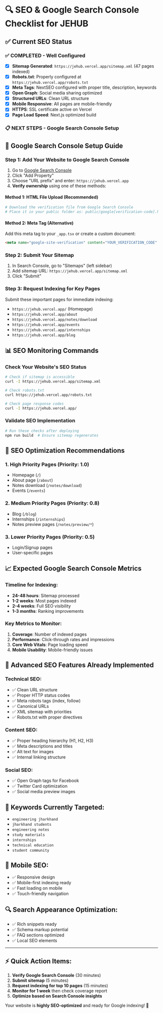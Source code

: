 # 🔍 SEO & Google Search Console Checklist for JEHUB

## ✅ Current SEO Status

### ✅ **COMPLETED - Well Configured**
- [x] **Sitemap Generated**: `https://jehub.vercel.app/sitemap.xml` (47 pages indexed)
- [x] **Robots.txt**: Properly configured at `https://jehub.vercel.app/robots.txt`
- [x] **Meta Tags**: NextSEO configured with proper title, description, keywords
- [x] **Open Graph**: Social media sharing optimized
- [x] **Structured URLs**: Clean URL structure
- [x] **Mobile Responsive**: All pages are mobile-friendly
- [x] **HTTPS**: SSL certificate active on Vercel
- [x] **Page Load Speed**: Next.js optimized build

### 📋 **NEXT STEPS - Google Search Console Setup**

## 🎯 Google Search Console Setup Guide

### Step 1: Add Your Website to Google Search Console
1. Go to [Google Search Console](https://search.google.com/search-console)
2. Click "Add Property"
3. Choose "URL prefix" and enter: `https://jehub.vercel.app`
4. **Verify ownership** using one of these methods:

#### Method 1: HTML File Upload (Recommended)
```bash
# Download the verification file from Google Search Console
# Place it in your public folder as: public/google[verification-code].html
```

#### Method 2: Meta Tag (Alternative)
Add this meta tag to your `_app.tsx` or create a custom document:
```html
<meta name="google-site-verification" content="YOUR_VERIFICATION_CODE" />
```

### Step 2: Submit Your Sitemap
1. In Search Console, go to "Sitemaps" (left sidebar)
2. Add sitemap URL: `https://jehub.vercel.app/sitemap.xml`
3. Click "Submit"

### Step 3: Request Indexing for Key Pages
Submit these important pages for immediate indexing:
- `https://jehub.vercel.app/` (Homepage)
- `https://jehub.vercel.app/about`
- `https://jehub.vercel.app/notes/download`
- `https://jehub.vercel.app/events`
- `https://jehub.vercel.app/internships`
- `https://jehub.vercel.app/blog`

## 📊 SEO Monitoring Commands

### Check Your Website's SEO Status
```bash
# Check if sitemap is accessible
curl -I https://jehub.vercel.app/sitemap.xml

# Check robots.txt
curl https://jehub.vercel.app/robots.txt

# Check page response codes
curl -I https://jehub.vercel.app/
```

### Validate SEO Implementation
```bash
# Run these checks after deploying
npm run build  # Ensure sitemap regenerates
```

## 🔧 SEO Optimization Recommendations

### 1. **High Priority Pages** (Priority: 1.0)
- Homepage (`/`)
- About page (`/about`) 
- Notes download (`/notes/download`)
- Events (`/events`)

### 2. **Medium Priority Pages** (Priority: 0.8)
- Blog (`/blog`)
- Internships (`/internships`)
- Notes preview pages (`/notes/preview/*`)

### 3. **Lower Priority Pages** (Priority: 0.5)
- Login/Signup pages
- User-specific pages

## 📈 Expected Google Search Console Metrics

### Timeline for Indexing:
- **24-48 hours**: Sitemap processed
- **1-2 weeks**: Most pages indexed
- **2-4 weeks**: Full SEO visibility
- **1-3 months**: Ranking improvements

### Key Metrics to Monitor:
1. **Coverage**: Number of indexed pages
2. **Performance**: Click-through rates and impressions
3. **Core Web Vitals**: Page loading speed
4. **Mobile Usability**: Mobile-friendly issues

## 🚀 Advanced SEO Features Already Implemented

### Technical SEO:
- ✅ Clean URL structure
- ✅ Proper HTTP status codes  
- ✅ Meta robots tags (index, follow)
- ✅ Canonical URLs
- ✅ XML sitemap with priorities
- ✅ Robots.txt with proper directives

### Content SEO:
- ✅ Proper heading hierarchy (H1, H2, H3)
- ✅ Meta descriptions and titles
- ✅ Alt text for images
- ✅ Internal linking structure

### Social SEO:
- ✅ Open Graph tags for Facebook
- ✅ Twitter Card optimization
- ✅ Social media preview images

## 🎯 Keywords Currently Targeted:
- `engineering jharkhand`
- `jharkhand students`
- `engineering notes`
- `study materials`
- `internships`
- `technical education`
- `student community`

## 📱 Mobile SEO:
- ✅ Responsive design
- ✅ Mobile-first indexing ready
- ✅ Fast loading on mobile
- ✅ Touch-friendly navigation

## 🔍 Search Appearance Optimization:
- ✅ Rich snippets ready
- ✅ Schema markup potential
- ✅ FAQ sections optimized
- ✅ Local SEO elements

---

## ⚡ Quick Action Items:

1. **Verify Google Search Console** (30 minutes)
2. **Submit sitemap** (5 minutes)  
3. **Request indexing for top 10 pages** (15 minutes)
4. **Monitor for 1 week** then check coverage report
5. **Optimize based on Search Console insights**

Your website is **highly SEO-optimized** and ready for Google indexing! 🎉
